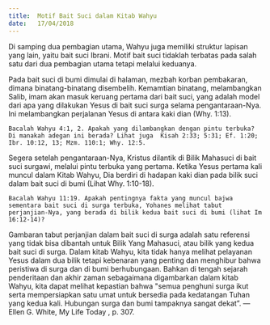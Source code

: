 ```yaml
---
title:  Motif Bait Suci dalam Kitab Wahyu
date:   17/04/2018
---
```


Di samping dua pembagian utama, Wahyu juga memiliki struktur lapisan yang lain, yaitu bait suci Ibrani. Motif bait suci tidaklah terbatas pada salah satu dari dua pembagian utama tetapi melalui keduanya.

Pada bait suci di bumi dimulai di halaman, mezbah korban pembakaran, dimana binatang-binatang disembelih. Kemamtian binatang, melambangkan Salib, imam akan masuk keruang pertama dari bait suci, yang adalah model dari apa yang dilakukan Yesus di bait suci surga selama pengantaraan-Nya. Ini melambangkan perjalanan Yesus di antara kaki dian (Why. 1:13).

`Bacalah Wahyu 4:1, 2. Apakah yang dilambangkan dengan pintu terbuka? Di manakah adegan ini berada? Lihat juga  Kisah 2:33; 5:31; Ef. 1:20; Ibr. 10:12, 13; Mzm. 110:1; Why. 12:5.`

Segera setelah pengantaraan-Nya, Kristus dilantik di Bilik Mahasuci di bait suci surgawi, melalui pintu terbuka yang pertama. Ketika Yesus pertama kali muncul dalam Kitab Wahyu, Dia berdiri di hadapan kaki dian pada bilik suci dalam bait suci di bumi  (Lihat Why. 1:10-18).

`Bacalah Wahyu 11:19. Apakah pentingnya fakta yang muncul bajwa sementara bait suci di surga terbuka, Yohanes melihat tabut perjanjian-Nya, yang berada di bilik kedua bait suci di bumi (lihat Im 16:12-14)?`

Gambaran tabut perjanjian dalam bait suci di surga adalah satu referensi yang tidak bisa dibantah untuk Bilik Yang Mahasuci, atau bilik yang kedua bait suci di surga. Dalam kitab Wahyu, kita tidak hanya melihat pelayanan Yesus dalam dua bilik tetapi kebenaran yang penting dan menghibur bahwa peristiwa di surga dan di bumi berhubungaan. Bahkan di tengah sejarah penderitaan dan akhir zaman sebagaimana digambarkan dalam kitab Wahyu, kita dapat melihat kepastian bahwa "semua penghuni surga ikut serta mempersiapkan satu umat untuk bersedia pada kedatangan Tuhan yang kedua kali. Hubungan surga dan bumi tampaknya sangat dekat”. — Ellen G. White, My Life Today , p. 307.